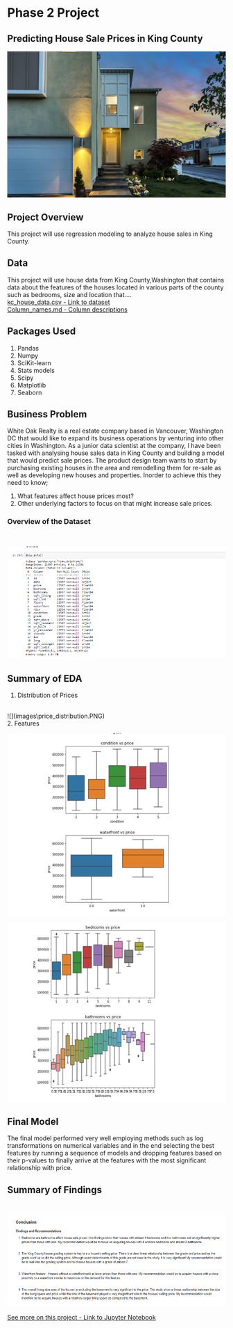 # Phase 2 Project
## Predicting House Sale Prices in King County

![awesome](images\brian-babb-XbwHrt87mQ0-unsplash.jpg)



## Project Overview

This project will use regression modeling to analyze house sales in  King County.

## Data

This project will use house data from King County,Washington that contains data about the features of the houses located in various parts of the county such as bedrooms, size and location that....
<br>
<a href="https://github.com/AmanyaKaren/dsc-phase-2-project/blob/main/data/kc_house_data.csv">kc_house_data.csv - Link to dataset</a><br>
<a href="https://github.com/AmanyaKaren/dsc-phase-2-project/blob/main/data/column_names.md"> Column_names.md - Column descriptions</a>

## Packages Used
1. Pandas
2. Numpy
3. SciKit-learn
4. Stats models
5. Scipy
6. Matplotlib
7. Seaborn


## Business Problem

White Oak Realty is a real estate company based in Vancouver, Washington DC that would like to expand its business operations by venturing into other cities in Washington. As a junior data scientist at the company, I have been tasked with analysing house sales data in King County and building a model that would predict sale prices. The product design team wants to start by purchasing existing houses in the area and remodelling them for re-sale as well as developing new houses and properties. Inorder to achieve this they need to know;

1. What features affect house prices most?
2. Other underlying factors to focus on that might increase sale prices.

### Overview of the Dataset
<br>

![awesome](images\data.PNG)

## Summary of EDA

1. Distribution of Prices
<br>
![](images\price_distribution.PNG)
<br>
2. Features
<br>

![](images\features1.PNG)
<br>

![](images\features2.PNG)
<br>

## Final Model
The final model performed very well employing methods such as log transformations on numerical variables and in the end selecting the best features by running a sequence of models and dropping features based on their p-values to finally arrive at the features with the most significant relationship with price.


## Summary of Findings 
<br>

![](images\conclusion.PNG)


<a href="https://github.com/AmanyaKaren/dsc-phase-2-project/blob/main/data/student.ipynb">See more on this project - Link to Jupyter Notebook</a><br>